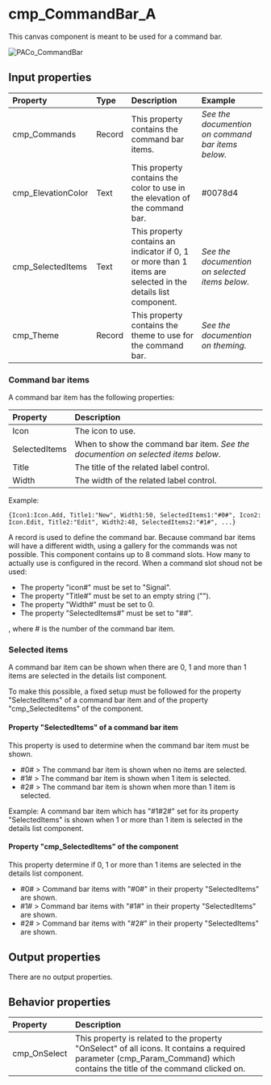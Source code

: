 # cmp_CommandBar_A

This canvas component is meant to be used for a command bar.

![PACo_CommandBar](https://user-images.githubusercontent.com/35654198/197222781-1416d2e2-b950-4623-a125-fe4e526c3211.png)

## **Input properties**

| Property | Type | Description | Example |
| :--- | :--- | :--- | :--- |
| cmp_Commands | Record | This property contains the command bar items. | *See the documention on command bar items below.* |
| cmp_ElevationColor | Text | This property contains the color to use in the elevation of the command bar. | #0078d4 |
| cmp_SelectedItems | Text | This property contains an indicator if 0, 1 or more than 1 items are selected in the details list component. | *See the documention on selected items below.* |
| cmp_Theme | Record | This property contains the theme to use for the command bar. | *See the documention on theming.* |

### Command bar items
A command bar item has the following properties:

| Property | Description |
| :--- | :--- |
| Icon | The icon to use. |
| SelectedItems | When to show the command bar item. *See the documention on selected items below.* |
| Title | The title of the related label control. |
| Width | The width of the related label control. |

Example:

`{Icon1:Icon.Add, Title1:"New", Width1:50, SelectedItems1:"#0#", Icon2: Icon.Edit, Title2:"Edit", Width2:48, SelectedItems2:"#1#", ...}`

A record is used to define the command bar. Because command bar items will have a different width, using a gallery for the commands was not possible. This component contains up to 8 command slots. How many to actually use is configured in the record. When a command slot shoud not be used:

- The property "icon#" must be set to "Signal".
- The property "Title#" must be set to an empty string ("").
- The property "Width#" must be set to 0.
- The property "SelectedItems#" must be set to "##".

, where # is the number of the command bar item.

### Selected items
A command bar item can be shown when there are 0, 1 and more than 1 items are selected in the details list component.

To make this possible, a fixed setup must be followed for the property "SelectedItems" of a command bar item and of the property "cmp_Selecteditems" of the component.

#### Property "SelectedItems" of a command bar item

This property is used to determine when the command bar item must be shown.

- #0# > The command bar item is shown when no items are selected.
- #1# > The command bar item is shown when 1 item is selected.
- #2# > The command bar item is shown when more than 1 item is selected.

Example: A command bar item which has "#1#2#" set for its property "SelectedItems" is shown when 1 or more than 1 item is selected in the details list component.

#### Property "cmp_SelectedItems" of the component

This property determine if 0, 1 or more than 1 items are selected in the details list component.

- #0# > Command bar items with "#0#" in their property "SelectedItems" are shown.
- #1# > Command bar items with "#1#" in their property "SelectedItems" are shown.
- #2# > Command bar items with "#2#" in their property "SelectedItems" are shown.

## **Output properties**

There are no output properties.

## **Behavior properties**

| Property | Description |
| :--- | :--- |
| cmp_OnSelect | This property is related to the property "OnSelect" of all icons. It contains a required parameter (cmp_Param_Command) which contains the title of the command clicked on. |
